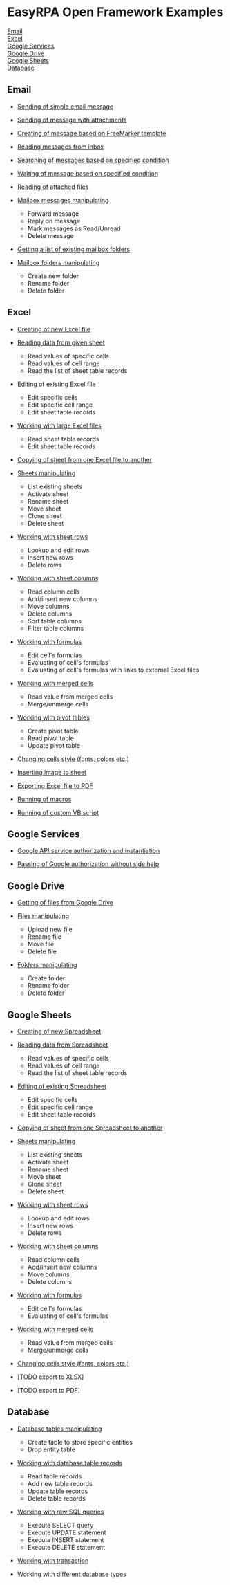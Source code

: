 # EasyRPA Open Framework Examples

 [Email](#email)  
 [Excel](#excel)  
 [Google Services](#google-services)  
 [Google Drive](#google-drive)  
 [Google Sheets](#google-sheets)  
 [Database](#database)  
 
## Email

- [Sending of simple email message](email/simple-message-sending)

- [Sending of message with attachments](email/message-sending-with-attachments)

- [Creating of message based on FreeMarker template](email/template-based-message-creating)

- [Reading messages from inbox](email/inbox-messages-listing)

- [Searching of messages based on specified condition](email/messages-searching)

- [Waiting of message based on specified condition](email/message-waiting)

- [Reading of attached files](email/attachments-reading)

- [Mailbox messages manipulating](email/messages-manipulating) 
    * Forward message
    * Reply on message
    * Mark messages as Read/Unread    
    * Delete message   
    
- [Getting a list of existing mailbox folders](email/folders-listing)

- [Mailbox folders manipulating](email/folders-manipulating)
    * Create new folder
    * Rename folder
    * Delete folder

## Excel

 - [Creating of new Excel file](excel/excel-file-creating)
 
 - [Reading data from given sheet](excel/sheet-data-reading)
     * Read values of specific cells 
     * Read values of cell range 
     * Read the list of sheet table records    

 - [Editing of existing Excel file](excel/excel-file-editing) 
     * Edit specific cells
     * Edit specific cell range
     * Edit sheet table records   
 
 - [Working with large Excel files](excel/working-with-large-files)
     * Read sheet table records   
     * Edit sheet table records
 
 - [Copying of sheet from one Excel file to another](excel/excel-sheets-copying)    
 
 - [Sheets manipulating](excel/excel-sheets-manipulating)
    * List existing sheets
    * Activate sheet
    * Rename sheet
    * Move sheet
    * Clone sheet
    * Delete sheet 
    
 - [Working with sheet rows](excel/working-with-rows)
    * Lookup and edit rows
    * Insert new rows
    * Delete rows
  
 - [Working with sheet columns](excel/working-with-columns)
    * Read column cells
    * Add/insert new columns
    * Move columns
    * Delete columns
    * Sort table columns 
    * Filter table columns 
    
 - [Working with formulas](excel/working-with-formulas)
    * Edit cell's formulas
    * Evaluating of cell's formulas
    * Evaluating of cell's formulas with links to external Excel files
    
 - [Working with merged cells](excel/working-with-merged-cells)
    * Read value from merged cells
    * Merge/unmerge cells 
    
 - [Working with pivot tables](excel/working-with-pivot-tables)
    * Create pivot table
    * Read pivot table 
    * Update pivot table
        
 - [Changing cells style (fonts, colors etc.)](excel/cell-style-changing)
 
 - [Inserting image to sheet](excel/image-inserting)
 
 - [Exporting Excel file to PDF](excel/export-to-pdf)
 
 - [Running of macros](excel/macros-running)
 
 - [Running of custom VB script](excel/custom-vbs-running)

## Google Services

 - [Google API service authorization and instantiation](google-services/google-api-service-instantiation)

 - [Passing of Google authorization without side help](google-services/passing-authorization-by-robot)

## Google Drive

 - [Getting of files from Google Drive](google-drive/drive-files-listing)
 
 - [Files manipulating](google-drive/drive-files-manipulating)
   * Upload new file
   * Rename file
   * Move file
   * Delete file
 
 - [Folders manipulating](google-drive/drive-folders-manipulating)
    * Create folder
    * Rename folder
    * Delete folder
 
## Google Sheets

 - [Creating of new Spreadsheet](google-sheets/spreadsheet-creating)
 
 - [Reading data from Spreadsheet](google-sheets/spreadsheet-reading)
    * Read values of specific cells 
    * Read values of cell range 
    * Read the list of sheet table records   
    
 - [Editing of existing Spreadsheet](google-sheets/spreadsheet-editing) 
    * Edit specific cells
    * Edit specific cell range
    * Edit sheet table records   
    
 - [Copying of sheet from one Spreadsheet to another](google-sheets/spreadsheet-sheets-copying)
 
 - [Sheets manipulating](google-sheets/spreadsheet-sheets-manipulating)
    * List existing sheets
    * Activate sheet
    * Rename sheet
    * Move sheet
    * Clone sheet
    * Delete sheet 
     
 - [Working with sheet rows](google-sheets/working-with-sheet-rows)
    * Lookup and edit rows
    * Insert new rows
    * Delete rows
    
 - [Working with sheet columns](google-sheets/working-with-sheet-columns)
    * Read column cells
    * Add/insert new columns
    * Move columns
    * Delete columns
     
 - [Working with formulas](google-sheets/working-with-cell-formulas)
    * Edit cell's formulas
    * Evaluating of cell's formulas
     
 - [Working with merged cells](google-sheets/working-with-merges)
    * Read value from merged cells
    * Merge/unmerge cells 
     
 - [Changing cells style (fonts, colors etc.)](google-sheets/cells-style-changing)   

 - [TODO export to XLSX]
 
 - [TODO export to PDF]
 
## Database
  
 - [Database tables manipulating](database/tables-manipulating)
    * Create table to store specific entities
    * Drop entity table 
     
 - [Working with database table records](database/working-with-table-records)
    * Read table records
    * Add new table records
    * Update table records
    * Delete table records 
    
 - [Working with raw SQL queries](database/working-with-raw-sql)
    * Execute SELECT query
    * Execute UPDATE statement
    * Execute INSERT statement
    * Execute DELETE statement 
    
 - [Working with transaction](database/working-with-transaction)
 
 - [Working with different database types](database/working-with-different-db)

